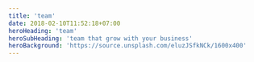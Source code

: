 ```yaml
---
title: 'team'
date: 2018-02-10T11:52:18+07:00
heroHeading: 'team'
heroSubHeading: 'team that grow with your business'
heroBackground: 'https://source.unsplash.com/eluzJSfkNCk/1600x400'
---
```

